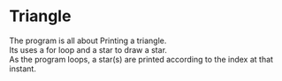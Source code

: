 # Triangle
The program is all about Printing a triangle.<br />
Its uses a for loop and a star to draw a star.<br />
As the program loops, a star(s) are printed according to the index at that instant.
